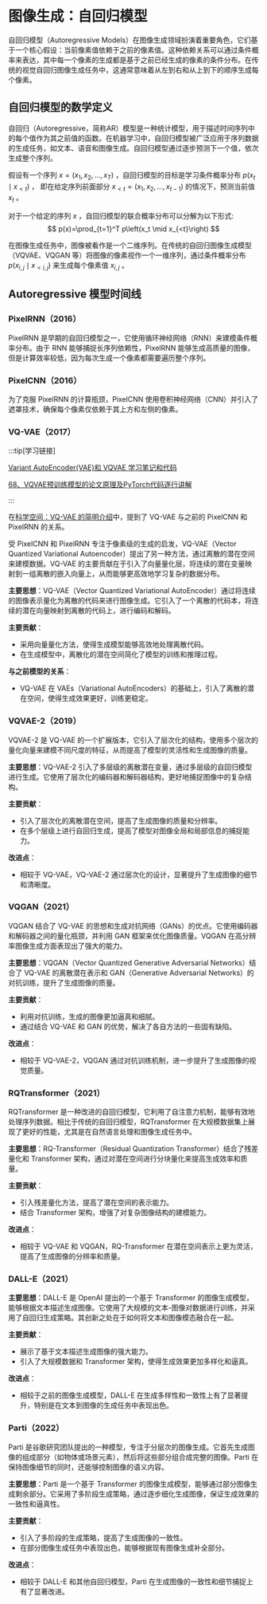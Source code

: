 # 图像生成：自回归模型

自回归模型（Autoregressive Models）在图像生成领域扮演着重要角色，它们基于一个核心假设：当前像素值依赖于之前的像素值。这种依赖关系可以通过条件概率来表达，其中每一个像素的生成都是基于之前已经生成的像素的条件分布。在传统的视觉自回归图像生成任务中，这通常意味着从左到右和从上到下的顺序生成每个像素。

## 自回归模型的数学定义

自回归（Autoregressive，简称AR）模型是一种统计模型，用于描述时间序列中的每个值作为其之前值的函数。在机器学习中，自回归模型被广泛应用于序列数据的生成任务，如文本、语音和图像生成。自回归模型通过逐步预测下一个值，依次生成整个序列。

假设有一个序列 $x=\left(x_1, x_2, \ldots, x_T\right)$ ，自回归模型的目标是学习条件概率分布 $p\left(x_t \mid x_{<t}\right)$ ， 即在给定序列前面部分 $x_{<t}=\left(x_1, x_2, \ldots, x_{t-1}\right)$ 的情况下，预测当前值 $x_t$ 。

对于一个给定的序列 $x$ ，自回归模型的联合概率分布可以分解为以下形式:
$$
p(x)=\prod_{t=1}^T p\left(x_t \mid x_{<t}\right)
$$

在图像生成任务中，图像被看作是一个二维序列。在传统的自回归图像生成模型（VQVAE、VQGAN 等）将图像的像素视作一个一维序列，通过条件概率分布 $p\left(x_{i, j} \mid x_{<i, j}\right)$ 来生成每个像素值 $x_{i, j}$ 。

## Autoregressive 模型时间线

### PixelRNN（2016）

PixelRNN 是早期的自回归模型之一，它使用循环神经网络（RNN）来建模条件概率分布。由于 RNN 能够捕捉长序列依赖性，PixelRNN 能够生成高质量的图像，但是计算效率较低，因为每次生成一个像素都需要遍历整个序列。

### PixelCNN（2016）

为了克服 PixelRNN 的计算瓶颈，PixelCNN 使用卷积神经网络（CNN）并引入了遮罩技术，确保每个像素仅依赖于其上方和左侧的像素。

### VQ-VAE（2017）

:::tip[学习链接]

[Variant AutoEncoder(VAE)和 VQVAE 学习笔记和代码](https://blog.csdn.net/Je1zvz/article/details/136398797)

[68、VQVAE预训练模型的论文原理及PyTorch代码逐行讲解](https://www.bilibili.com/video/BV14Y4y1X7wb/?spm_id_from=333.880.my_history.page.click&vd_source=f7612ffc8ec6f523824661106b4c304f)

:::

在[科学空间：VQ-VAE 的简明介绍](https://www.spaces.ac.cn/archives/6760)中，提到了 VQ-VAE 与之前的 PixelCNN 和 PixelRNN 的关系。

受 PixelCNN 和 PixelRNN 专注于像素级的生成的启发，VQ-VAE（Vector Quantized Variational Autoencoder）提出了另一种方法，通过离散的潜在空间来建模数据。VQ-VAE 的主要贡献在于引入了向量量化层，将连续的潜在变量映射到一组离散的嵌入向量上，从而能够更高效地学习复杂的数据分布。

**主要思想**：VQ-VAE（Vector Quantized Variational AutoEncoder）通过将连续的图像表示量化为离散的代码来进行图像生成。它引入了一个离散的代码本，将连续的潜在向量映射到离散的代码上，进行编码和解码。

**主要贡献**：

- 采用向量量化方法，使得生成模型能够高效地处理离散代码。
- 在生成模型中，离散化的潜在空间简化了模型的训练和推理过程。

**与之前模型的关系**：

- VQ-VAE 在 VAEs（Variational AutoEncoders）的基础上，引入了离散的潜在空间，使得生成效果更好，训练更稳定。

### VQVAE-2（2019）

VQVAE-2 是 VQ-VAE 的一个扩展版本，它引入了层次化的结构，使用多个层次的量化向量来建模不同尺度的特征，从而提高了模型的灵活性和生成图像的质量。

**主要思想**：VQ-VAE-2 引入了多层级的离散潜在变量，通过多层级的自回归模型进行生成。它使用了层次化的编码器和解码器结构，更好地捕捉图像中的复杂结构。

**主要贡献**：

- 引入了层次化的离散潜在空间，提高了生成图像的质量和分辨率。
- 在多个层级上进行自回归生成，提高了模型对图像全局和局部信息的捕捉能力。

**改进点**：

- 相较于 VQ-VAE，VQ-VAE-2 通过层次化的设计，显著提升了生成图像的细节和清晰度。

### VQGAN（2021）

VQGAN 结合了 VQ-VAE 的思想和生成对抗网络（GANs）的优点。它使用编码器和解码器之间的量化瓶颈，并利用 GAN 框架来优化图像质量。VQGAN 在高分辨率图像生成方面表现出了强大的能力。

**主要思想**：VQGAN（Vector Quantized Generative Adversarial Networks）结合了 VQ-VAE 的离散潜在表示和 GAN（Generative Adversarial Networks）的对抗训练，提升了生成图像的质量。

**主要贡献**：

- 利用对抗训练，生成的图像更加逼真和细腻。
- 通过结合 VQ-VAE 和 GAN 的优势，解决了各自方法的一些固有缺陷。

**改进点**：

- 相较于 VQ-VAE-2，VQGAN 通过对抗训练机制，进一步提升了生成图像的视觉质量。

### RQTransformer（2021）

RQTransformer 是一种改进的自回归模型，它利用了自注意力机制，能够有效地处理序列数据。相比于传统的自回归模型，RQTransformer 在大规模数据集上展现了更好的性能，尤其是在自然语言处理和图像生成任务中。

**主要思想**：RQ-Transformer（Residual Quantization Transformer）结合了残差量化和 Transformer 架构，通过对潜在空间进行分块量化来提高生成效率和质量。

**主要贡献**：

- 引入残差量化方法，提高了潜在空间的表示能力。
- 结合 Transformer 架构，增强了对复杂图像结构的建模能力。

**改进点**：

- 相较于 VQ-VAE 和 VQGAN，RQ-Transformer 在潜在空间表示上更为灵活，提高了生成图像的分辨率和质量。

### DALL-E（2021）

**主要思想**：DALL-E 是 OpenAI 提出的一个基于 Transformer 的图像生成模型，能够根据文本描述生成图像。它使用了大规模的文本-图像对数据进行训练，并采用了自回归生成策略。其创新之处在于如何将文本和图像模态融合在一起。

**主要贡献**：

- 展示了基于文本描述生成图像的强大能力。
- 引入了大规模数据和 Transformer 架构，使得生成效果更加多样化和逼真。

**改进点**：

- 相较于之前的图像生成模型，DALL-E 在生成多样性和一致性上有了显著提升，特别是在文本到图像的生成任务中表现出色。

### Parti（2022）

Parti 是谷歌研究团队提出的一种模型，专注于分层次的图像生成。它首先生成图像的组成部分（如物体或场景元素），然后将这些部分组合成完整的图像。Parti 在保持图像细节的同时，还能够控制图像的语义内容。

**主要思想**：Parti 是一个基于 Transformer 的图像生成模型，能够通过部分图像生成剩余部分。它采用了多阶段生成策略，通过逐步细化生成图像，保证生成效果的一致性和逼真性。

**主要贡献**：

- 引入了多阶段的生成策略，提高了生成图像的一致性。
- 在部分图像生成任务中表现出色，能够根据现有图像生成补全部分。

**改进点**：

- 相较于 DALL-E 和其他自回归模型，Parti 在生成图像的一致性和细节捕捉上有了显著改进。